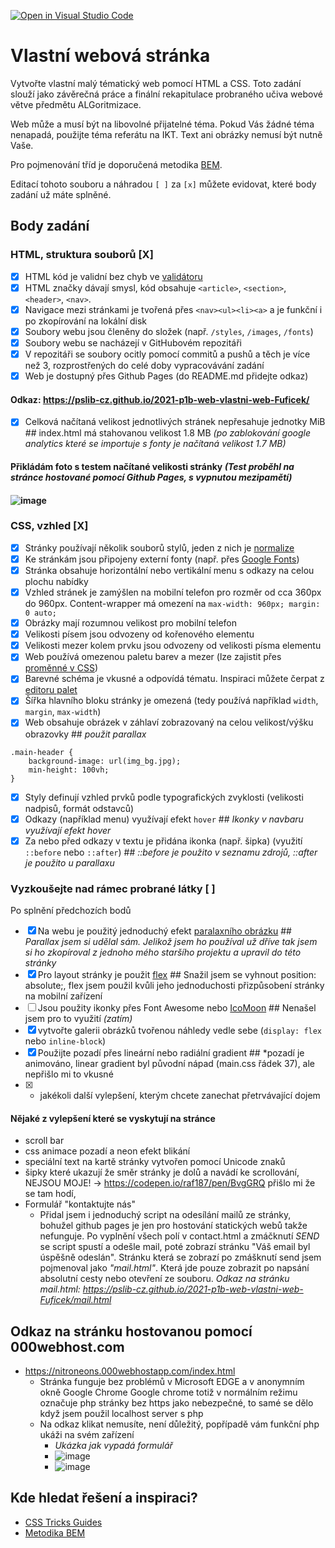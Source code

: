 [![Open in Visual Studio Code](https://classroom.github.com/assets/open-in-vscode-c66648af7eb3fe8bc4f294546bfd86ef473780cde1dea487d3c4ff354943c9ae.svg)](https://classroom.github.com/online_ide?assignment_repo_id=7890324&assignment_repo_type=AssignmentRepo)
# Vlastní webová stránka

Vytvořte vlastní malý tématický web pomocí HTML a CSS. Toto zadání slouží jako závěrečná práce a finální rekapitulace probraného učiva webové větve předmětu ALGoritmizace.

Web může a musí být na libovolné přijatelné téma. Pokud Vás žádné téma nenapadá, použijte téma referátu na IKT. Text ani obrázky nemusí být nutně Vaše.

Pro pojmenování tříd je doporučená metodika [BEM](http://getbem.com/introduction/).

Editací tohoto souboru a náhradou ``[ ]`` za ``[x]`` můžete evidovat, které body zadání už máte splněné.

## Body zadání

### HTML, struktura souborů [X]

* [X] HTML kód je validní bez chyb ve [validátoru](https://validator.w3.org/)
* [X] HTML značky dávají smysl, kód obsahuje ``<article>``, ``<section>``, ``<header>``, ``<nav>``. 
* [X] Navigace mezi stránkami je tvořená přes ``<nav><ul><li><a>`` a je funkční i po zkopírování na lokální disk
* [X] Soubory webu jsou členěny do složek (např. ``/styles``, ``/images``, ``/fonts``)
* [X] Soubory webu se nacházejí v GitHubovém repozitáři
* [X] V repozitáři se soubory ocitly pomocí commitů a pushů a těch je více než 3, rozprostřených do celé doby vypracovávání zadání
* [X] Web je dostupný přes Github Pages (do README.md přidejte odkaz) 
#### Odkaz: https://pslib-cz.github.io/2021-p1b-web-vlastni-web-Fuficek/
* [X] Celková načítaná velikost jednotlivých stránek nepřesahuje jednotky MiB ## index.html má stahovanou velikost 1.8 MB *(po zablokování google analytics které se importuje s fonty je načítaná velikost 1.7 MB)* 
#### Přikládám foto s testem načítané velikosti stránky *(Test proběhl na stránce hostované pomocí Github Pages, s vypnutou mezipamětí)*
#### ![image](https://user-images.githubusercontent.com/91286763/170578746-dcb39a58-4cf0-4d01-a2a6-d48302d0df01.png)


### CSS, vzhled [X]

* [X] Stránky používají několik souborů stylů, jeden z nich je [normalize](https://necolas.github.io/normalize.css/)
* [X] Ke stránkám jsou připojeny externí fonty (např. přes [Google Fonts](https://fonts.google.com/))
* [X] Stránka obsahuje horizontální nebo vertikální menu s odkazy na celou plochu nabídky
* [X] Vzhled stránek je zamýšlen na mobilní telefon pro rozměr od cca 360px do 960px. Content-wrapper má omezení na ``max-width: 960px; margin: 0 auto;``
* [X] Obrázky mají rozumnou velikost pro mobilní telefon
* [X] Velikosti písem jsou odvozeny od kořenového elementu 
* [X] Velikosti mezer kolem prvku jsou odvozeny od velikosti písma elementu 
* [X] Web používá omezenou paletu barev a mezer (lze zajistit přes [proměnné v CSS](https://developer.mozilla.org/en-US/docs/Web/CSS/Using_CSS_custom_properties))
* [X] Barevné schéma je vkusné a odpovídá tématu. Inspiraci můžete čerpat z [editoru palet](https://coolors.co/palettes/trending)
* [X] Šířka hlavního bloku stránky je omezená (tedy používá například ``width``, ``margin``, ``max-width``)
* [X] Web obsahuje obrázek v záhlaví zobrazovaný na celou velikost/výšku obrazovky ## *použit parallax*
````    
.main-header {
    background-image: url(img_bg.jpg);
    min-height: 100vh;
}
````
* [X] Styly definují vzhled prvků podle typografických zvyklosti (velikosti nadpisů, formát odstavců)
* [X] Odkazy (například menu) využívají efekt ``hover`` ## *Ikonky v navbaru využívají efekt hover*
* [X] Za nebo před odkazy v textu je přidána ikonka (např. šipka) (využití ``::before`` nebo ``::after``) ## *::before je použito v seznamu zdrojů, ::after je použito u parallaxu*

### Vyzkoušejte nad rámec probrané látky [ ]

Po splnění předchozích bodů

* [X] Na webu je použitý jednoduchý efekt [paralaxního obrázku](https://www.w3schools.com/howto/howto_css_parallax.asp) ## *Parallax jsem si udělal sám. Jelikož jsem ho používal už dříve tak jsem si ho zkopíroval z jednoho mého staršího projektu a upravil do této stránky*
* [X] Pro layout stránky je použit [flex](https://css-tricks.com/snippets/css/a-guide-to-flexbox/) ## Snažil jsem se vyhnout position: absolute;, flex jsem použil kvůli jeho jednoduchosti přizpůsobení stránky na mobilní zařízení
* [ ] Jsou použity ikonky přes Font Awesome nebo [IcoMoon](https://icomoon.io/) ## Nenašel jsem pro to využití *(zatím)*
* [X] vytvořte galerii obrázků tvořenou náhledy vedle sebe (``display: flex`` nebo ``inline-block``)
* [X] Použijte pozadí přes lineární nebo radiální gradient ## *pozadí je animováno, linear gradient byl původní nápad (main.css řádek 37), ale nepřišlo mi to vkusné
* [X] + jakékoli další vylepšení, kterým chcete zanechat přetrvávající dojem 
#### Nějaké z vylepšení které se vyskytují na stránce
* scroll bar
* css animace pozadí a neon efekt blikání
* speciální text na kartě stránky vytvořen pomocí Unicode znaků
* šipky které ukazují že směr stránky je dolů a navádí ke scrollování, NEJSOU MOJE! -> https://codepen.io/raf187/pen/BvgGRQ  přišlo mi že se tam hodí, 
* Formulář "kontaktujte nás" 
    * Přidal jsem i jednoduchý script na odesílání mailů ze stránky, bohužel github pages je jen pro hostování statických webů takže nefunguje. Po vyplnění všech polí v contact.html a zmáčknutí *SEND* se script spustí a odešle mail, poté zobrazí stránku "Váš email byl úspěšně odeslán". Stránku která se zobrazí po zmášknutí send jsem pojmenoval jako *"mail.html"*. Která jde pouze zobrazit po napsání absolutní cesty nebo otevření ze souboru. *Odkaz na stránku mail.html: https://pslib-cz.github.io/2021-p1b-web-vlastni-web-Fuficek/mail.html*


## Odkaz na stránku hostovanou pomocí 000webhost.com
* https://nitroneons.000webhostapp.com/index.html
    * Stránka funguje bez problémů v Microsoft EDGE a v anonymním okně Google Chrome
        Google chrome totiž v normálním režimu označuje php stránky bez https jako nebezpečné, to samé se dělo když jsem použil localhost server s php
    * Na odkaz klikat nemusíte, není důležitý, popřípadě vám funkční php ukáži na svém zařízení
        * *Ukázka jak vypadá formulář* 
        * ![image](https://user-images.githubusercontent.com/91286763/170820669-35e9336e-0343-4d41-8e34-33d55d472ef3.png)
        * ![image](https://user-images.githubusercontent.com/91286763/170820688-fe38f664-4382-435c-a278-5bd5ff186521.png)

## Kde hledat řešení a inspiraci?

* [CSS Tricks Guides](https://css-tricks.com/guides/)
* [Metodika BEM](http://getbem.com/introduction/)
